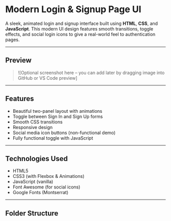 #  Modern Login & Signup Page UI

A sleek, animated login and signup interface built using **HTML**, **CSS**, and **JavaScript**. This modern UI design features smooth transitions, toggle effects, and social login icons to give a real-world feel to authentication pages.

---

## Preview

> ![Optional screenshot here – you can add later by dragging image into GitHub or VS Code preview]

---

##  Features

- Beautiful two-panel layout with animations
- Toggle between Sign In and Sign Up forms
- Smooth CSS transitions
- Responsive design
- Social media icon buttons (non-functional demo)
- Fully functional toggle with JavaScript

---

##  Technologies Used

- HTML5
- CSS3 (with Flexbox & Animations)
- JavaScript (vanilla)
- Font Awesome (for social icons)
- Google Fonts (Montserrat)

---

##  Folder Structure

